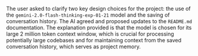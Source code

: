 The user asked to clarify two key design choices for the project: the use of the `gemini-2.0-flash-thinking-exp-01-21` model and the saving of conversation history. The AI agreed and proposed updates to the `README.md` documentation. The explanation provided is that the model is chosen for its large 2 million token context window, which is crucial for processing potentially large codebases and for maintaining context from the saved conversation history, which serves as project memory.
